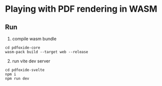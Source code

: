 # Playing with PDF rendering in WASM

## Run
1. compile wasm bundle  
```
cd pdfoxide-core
wasm-pack build --target web --release
```
2. run vite dev server  
```
cd pdfoxide-svelte
npm i
npm run dev
```